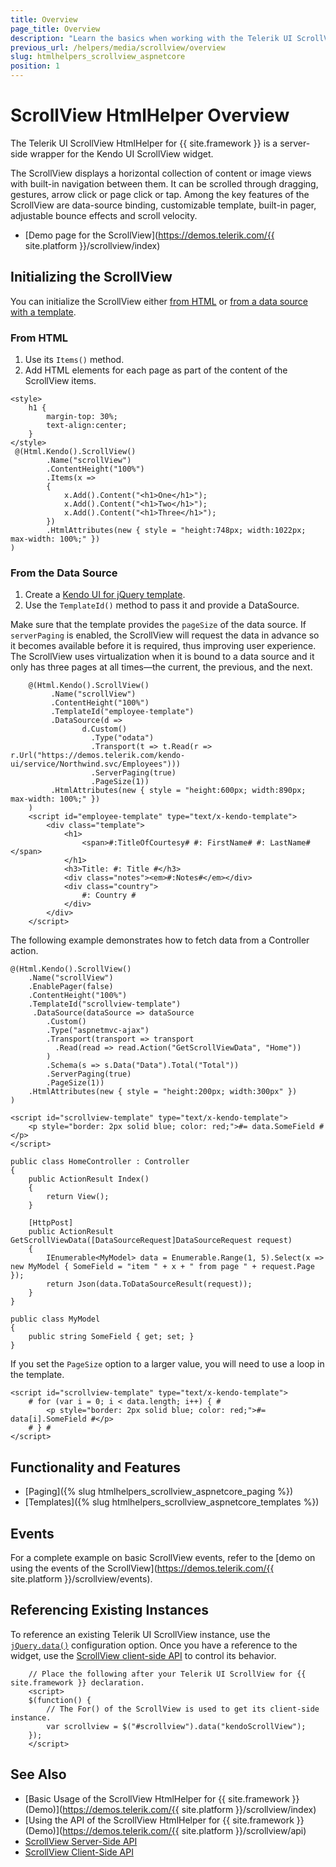 ```yaml
---
title: Overview
page_title: Overview
description: "Learn the basics when working with the Telerik UI ScrollView for {{ site.framework }}."
previous_url: /helpers/media/scrollview/overview
slug: htmlhelpers_scrollview_aspnetcore
position: 1
---
```


# ScrollView HtmlHelper Overview

The Telerik UI ScrollView HtmlHelper for {{ site.framework }} is a server-side wrapper for the Kendo UI ScrollView widget.

The ScrollView displays a horizontal collection of content or image views with built-in navigation between them. It can be scrolled through dragging, gestures, arrow click or page click or tap. Among the key features of the ScrollView are data-source binding, customizable template, built-in pager, adjustable bounce effects and scroll velocity.

* [Demo page for the ScrollView](https://demos.telerik.com/{{ site.platform }}/scrollview/index)

## Initializing the ScrollView

You can initialize the ScrollView either [from HTML](#from-html) or [from a data source with a template](#from-the-data-source).

### From HTML

1. Use its `Items()` method.
1. Add HTML elements for each page as part of the content of the ScrollView items.

```
<style>
    h1 {
        margin-top: 30%;
        text-align:center;
    }
</style>
 @(Html.Kendo().ScrollView()
        .Name("scrollView")
        .ContentHeight("100%")
        .Items(x =>
        {
            x.Add().Content("<h1>One</h1>");
            x.Add().Content("<h1>Two</h1>");
            x.Add().Content("<h1>Three</h1>");
        })
        .HtmlAttributes(new { style = "height:748px; width:1022px; max-width: 100%;" })
)
```

### From the Data Source

1. Create a [Kendo UI for jQuery template](https://docs.telerik.com/kendo-ui/framework/templates/overview).
1. Use the `TemplateId()` method to pass it and provide a DataSource.

Make sure that the template provides the `pageSize` of the data source. If `serverPaging` is enabled, the ScrollView will request the data in advance so it becomes available before it is required, thus improving user experience. The ScrollView uses virtualization when it is bound to a data source and it only has three pages at all times&mdash;the current, the previous, and the next.

```
    @(Html.Kendo().ScrollView()
         .Name("scrollView")
         .ContentHeight("100%")
         .TemplateId("employee-template")
         .DataSource(d =>
                d.Custom()
                  .Type("odata")
                  .Transport(t => t.Read(r => r.Url("https://demos.telerik.com/kendo-ui/service/Northwind.svc/Employees")))
                  .ServerPaging(true)
                  .PageSize(1))
         .HtmlAttributes(new { style = "height:600px; width:890px; max-width: 100%;" })
    )
    <script id="employee-template" type="text/x-kendo-template">
        <div class="template">
            <h1>
                <span>#:TitleOfCourtesy# #: FirstName# #: LastName# </span>
            </h1>
            <h3>Title: #: Title #</h3>
            <div class="notes"><em>#:Notes#</em></div>
            <div class="country">
                #: Country #
            </div>
        </div>
    </script>
```

The following example demonstrates how to fetch data from a Controller action.

```View
@(Html.Kendo().ScrollView()
    .Name("scrollView")
    .EnablePager(false)
    .ContentHeight("100%")
    .TemplateId("scrollview-template")
     .DataSource(dataSource => dataSource
        .Custom()
        .Type("aspnetmvc-ajax")
        .Transport(transport => transport
          .Read(read => read.Action("GetScrollViewData", "Home"))
        )
        .Schema(s => s.Data("Data").Total("Total"))
        .ServerPaging(true)
        .PageSize(1))
    .HtmlAttributes(new { style = "height:200px; width:300px" })
)

<script id="scrollview-template" type="text/x-kendo-template">
    <p style="border: 2px solid blue; color: red;">#= data.SomeField #</p>
</script>
```
```Controller
public class HomeController : Controller
{
    public ActionResult Index()
    {
        return View();
    }

    [HttpPost]
    public ActionResult GetScrollViewData([DataSourceRequest]DataSourceRequest request)
    {
        IEnumerable<MyModel> data = Enumerable.Range(1, 5).Select(x => new MyModel { SomeField = "item " + x + " from page " + request.Page });
        return Json(data.ToDataSourceResult(request));
    }
}
```
```Model
public class MyModel
{
    public string SomeField { get; set; }
}
```

If you set the `PageSize` option to a larger value, you will need to use a loop in the template.

```
<script id="scrollview-template" type="text/x-kendo-template">
    # for (var i = 0; i < data.length; i++) { #
        <p style="border: 2px solid blue; color: red;">#= data[i].SomeField #</p>
    # } #
</script>
```

## Functionality and Features

* [Paging]({% slug htmlhelpers_scrollview_aspnetcore_paging %})
* [Templates]({% slug htmlhelpers_scrollview_aspnetcore_templates %})

## Events

For a complete example on basic ScrollView events, refer to the [demo on using the events of the ScrollView](https://demos.telerik.com/{{ site.platform }}/scrollview/events).

## Referencing Existing Instances

To reference an existing Telerik UI ScrollView instance, use the [`jQuery.data()`](http://api.jquery.com/jQuery.data/) configuration option. Once you have a reference to the widget, use the [ScrollView client-side API](https://docs.telerik.com/kendo-ui/api/javascript/ui/scrollview#methods) to control its behavior.

```
    // Place the following after your Telerik UI ScrollView for {{ site.framework }} declaration.
    <script>
    $(function() {
        // The For() of the ScrollView is used to get its client-side instance.
        var scrollview = $("#scrollview").data("kendoScrollView");
    });
    </script>
```

## See Also

* [Basic Usage of the ScrollView HtmlHelper for {{ site.framework }} (Demo)](https://demos.telerik.com/{{ site.platform }}/scrollview/index)
* [Using the API of the ScrollView HtmlHelper for {{ site.framework }} (Demo)](https://demos.telerik.com/{{ site.platform }}/scrollview/api)
* [ScrollView Server-Side API](/api/scrollview)
* [ScrollView Client-Side API](http://docs.telerik.com/kendo-ui/api/javascript/ui/scrollview)
